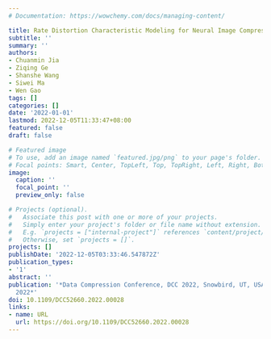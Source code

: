 ```yaml
---
# Documentation: https://wowchemy.com/docs/managing-content/

title: Rate Distortion Characteristic Modeling for Neural Image Compression
subtitle: ''
summary: ''
authors:
- Chuanmin Jia
- Ziqing Ge
- Shanshe Wang
- Siwei Ma
- Wen Gao
tags: []
categories: []
date: '2022-01-01'
lastmod: 2022-12-05T11:33:47+08:00
featured: false
draft: false

# Featured image
# To use, add an image named `featured.jpg/png` to your page's folder.
# Focal points: Smart, Center, TopLeft, Top, TopRight, Left, Right, BottomLeft, Bottom, BottomRight.
image:
  caption: ''
  focal_point: ''
  preview_only: false

# Projects (optional).
#   Associate this post with one or more of your projects.
#   Simply enter your project's folder or file name without extension.
#   E.g. `projects = ["internal-project"]` references `content/project/deep-learning/index.md`.
#   Otherwise, set `projects = []`.
projects: []
publishDate: '2022-12-05T03:33:46.547872Z'
publication_types:
- '1'
abstract: ''
publication: '*Data Compression Conference, DCC 2022, Snowbird, UT, USA, March 22-25,
  2022*'
doi: 10.1109/DCC52660.2022.00028
links:
- name: URL
  url: https://doi.org/10.1109/DCC52660.2022.00028
---
```


